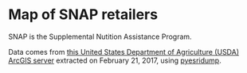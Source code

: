 # Map of SNAP retailers

SNAP is the Supplemental Nutition Assistance Program.

Data comes from [this United States Department of Agriculture (USDA) ArcGIS server](http://snap-load-balancer-244858692.us-east-1.elb.amazonaws.com/ArcGIS/rest/services/retailer/MapServer/0) extracted on February 21, 2017, using [pyesridump](https://github.com/openaddresses/pyesridump).
